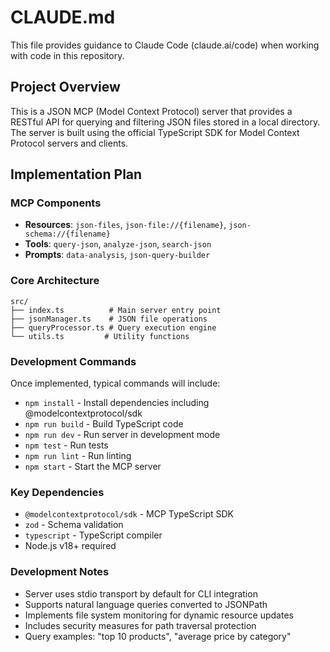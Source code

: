 # CLAUDE.md

This file provides guidance to Claude Code (claude.ai/code) when working with code in this repository.

## Project Overview

This is a JSON MCP (Model Context Protocol) server that provides a RESTful API for querying and filtering JSON files stored in a local directory. The server is built using the official TypeScript SDK for Model Context Protocol servers and clients.

## Implementation Plan

### MCP Components
- **Resources**: `json-files`, `json-file://{filename}`, `json-schema://{filename}`
- **Tools**: `query-json`, `analyze-json`, `search-json`
- **Prompts**: `data-analysis`, `json-query-builder`

### Core Architecture
```
src/
├── index.ts          # Main server entry point
├── jsonManager.ts    # JSON file operations
├── queryProcessor.ts # Query execution engine
└── utils.ts         # Utility functions
```

### Development Commands
Once implemented, typical commands will include:
- `npm install` - Install dependencies including @modelcontextprotocol/sdk
- `npm run build` - Build TypeScript code
- `npm run dev` - Run server in development mode
- `npm test` - Run tests
- `npm run lint` - Run linting
- `npm start` - Start the MCP server

### Key Dependencies
- `@modelcontextprotocol/sdk` - MCP TypeScript SDK
- `zod` - Schema validation
- `typescript` - TypeScript compiler
- Node.js v18+ required

### Development Notes
- Server uses stdio transport by default for CLI integration
- Supports natural language queries converted to JSONPath
- Implements file system monitoring for dynamic resource updates
- Includes security measures for path traversal protection
- Query examples: "top 10 products", "average price by category"